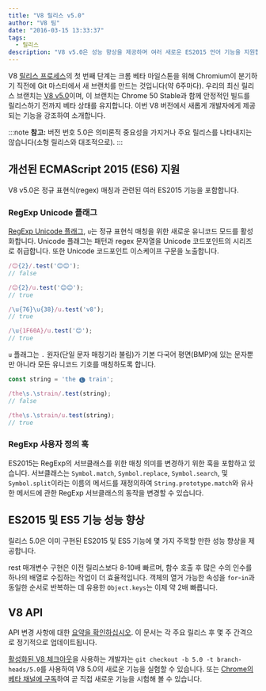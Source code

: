 ```yaml
---
title: "V8 릴리스 v5.0"
author: "V8 팀"
date: "2016-03-15 13:33:37"
tags: 
  - 릴리스
description: "V8 v5.0은 성능 향상을 제공하며 여러 새로운 ES2015 언어 기능을 지원합니다."
---
```

V8 [릴리스 프로세스](/docs/release-process)의 첫 번째 단계는 크롬 베타 마일스톤을 위해 Chromium이 분기하기 직전에 Git 마스터에서 새 브랜치를 만드는 것입니다(약 6주마다). 우리의 최신 릴리스 브랜치는 [V8 v5.0](https://chromium.googlesource.com/v8/v8.git/+log/branch-heads/5.0)이며, 이 브랜치는 Chrome 50 Stable과 함께 안정적인 빌드를 릴리스하기 전까지 베타 상태를 유지합니다. 이번 V8 버전에서 새롭게 개발자에게 제공되는 기능을 강조하여 소개합니다.

<!--truncate-->
:::note
**참고:** 버전 번호 5.0은 의미론적 중요성을 가지거나 주요 릴리스를 나타내지는 않습니다(소형 릴리스와 대조적으로).
:::

## 개선된 ECMAScript 2015 (ES6) 지원

V8 v5.0은 정규 표현식(regex) 매칭과 관련된 여러 ES2015 기능을 포함합니다.

### RegExp Unicode 플래그

[RegExp Unicode 플래그](https://developer.mozilla.org/en-US/docs/Web/JavaScript/Reference/Global_Objects/RegExp#Parameters), `u`는 정규 표현식 매칭을 위한 새로운 유니코드 모드를 활성화합니다. Unicode 플래그는 패턴과 regex 문자열을 Unicode 코드포인트의 시리즈로 취급합니다. 또한 Unicode 코드포인트 이스케이프 구문을 노출합니다.

```js
/😊{2}/.test('😊😊');
// false

/😊{2}/u.test('😊😊');
// true

/\u{76}\u{38}/u.test('v8');
// true

/\u{1F60A}/u.test('😊');
// true
```

`u` 플래그는 `.` 원자(단일 문자 매칭기라 불림)가 기본 다국어 평면(BMP)에 있는 문자뿐만 아니라 모든 유니코드 기호를 매칭하도록 합니다.

```js
const string = 'the 🅛 train';

/the\s.\strain/.test(string);
// false

/the\s.\strain/u.test(string);
// true
```

### RegExp 사용자 정의 훅

ES2015는 RegExp의 서브클래스를 위한 매칭 의미를 변경하기 위한 훅을 포함하고 있습니다. 서브클래스는 `Symbol.match`, `Symbol.replace`, `Symbol.search`, 및 `Symbol.split`이라는 이름의 메서드를 재정의하여 `String.prototype.match`와 유사한 메서드에 관한 RegExp 서브클래스의 동작을 변경할 수 있습니다.

## ES2015 및 ES5 기능 성능 향상

릴리스 5.0은 이미 구현된 ES2015 및 ES5 기능에 몇 가지 주목할 만한 성능 향상을 제공합니다.

rest 매개변수 구현은 이전 릴리스보다 8-10배 빠르며, 함수 호출 후 많은 수의 인수를 하나의 배열로 수집하는 작업이 더 효율적입니다. 객체의 열거 가능한 속성을 `for`-`in`과 동일한 순서로 반복하는 데 유용한 `Object.keys`는 이제 약 2배 빠릅니다.

## V8 API

API 변경 사항에 대한 [요약을 확인하십시오](https://docs.google.com/document/d/1g8JFi8T_oAE_7uAri7Njtig7fKaPDfotU6huOa1alds/edit). 이 문서는 각 주요 릴리스 후 몇 주 간격으로 정기적으로 업데이트됩니다.

[활성화된 V8 체크아웃](https://v8.dev/docs/source-code#using-git)을 사용하는 개발자는 `git checkout -b 5.0 -t branch-heads/5.0`를 사용하여 V8 5.0의 새로운 기능을 실험할 수 있습니다. 또는 [Chrome의 베타 채널에 구독](https://www.google.com/chrome/browser/beta.html)하여 곧 직접 새로운 기능을 시험해 볼 수 있습니다.
